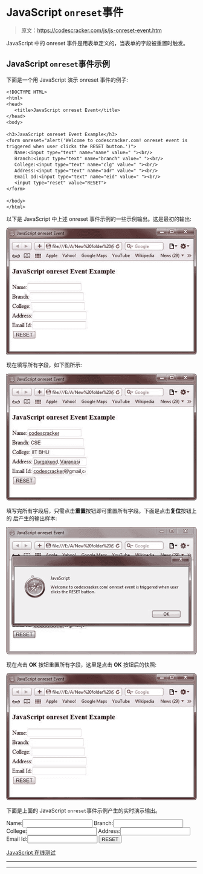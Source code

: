 # JavaScript `onreset`事件

> 原文：<https://codescracker.com/js/js-onreset-event.htm>

JavaScript 中的 onreset 事件是用表单定义的，当表单的字段被重置时触发。

## JavaScript `onreset`事件示例

下面是一个用 JavaScript 演示 onreset 事件的例子:

```
<!DOCTYPE HTML>
<html>
<head>
   <title>JavaScript onreset Event</title>
</head>
<body>

<h3>JavaScript onreset Event Example</h3>
<form onreset="alert('Welcome to codescracker.com! onreset event is triggered when user clicks the RESET button.')">
   Name:<input type="text" name="name" value=" "><br/>
   Branch:<input type="text" name="branch" value=" "><br/>
   College:<input type="text" name="clg" value=" "><br/>
   Address:<input type="text" name="adr" value=" "><br/>
   Email Id:<input type="text" name="eid" value=" "><br/>
   <input type="reset" value="RESET">
</form>

</body>
</html>
```

以下是 JavaScript 中上述 onreset 事件示例的一些示例输出。这是最初的输出:

![javascript onreset event](img/60b80b8870417ce50b1418659c6b3359.png)

现在填写所有字段，如下图所示:

![javascript onreset event example](img/d0c6a948791c433c96e1046e29e051cc.png)

填写完所有字段后，只需点击**重置**按钮即可重置所有字段。下面是点击**复位**按钮上的 后产生的输出样本:

![onreset event js](img/76fb6aeb46e22ca490bd70f51ddf529a.png)

现在点击 **OK** 按钮重置所有字段，这里是点击 **OK** 按钮后的快照:

![onreset event](img/cdbbaf5153cde0b3f75e575f7ae822a2.png)

下面是上面的 JavaScript `onreset`事件示例产生的实时演示输出。

<form onreset="alert('Welcome to codescracker.com! onreset event is triggered when user clicks the RESET button.')">Name:<input type="text" name="name" value=" ">
Branch:<input type="text" name="branch" value=" ">
College:<input type="text" name="clg" value=" ">
Address:<input type="text" name="adr" value=" ">
Email Id:<input type="text" name="eid" value=" ">
<input type="reset" value="RESET"></form>

[JavaScript 在线测试](/exam/showtest.php?subid=6)

* * *

* * *